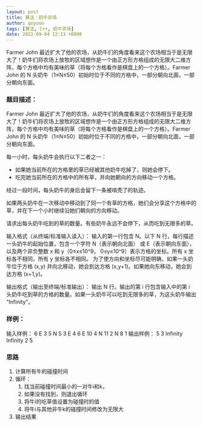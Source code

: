 ```yaml
---
layout: post
title: 算法：奶牛农场
author: qoyooo
tags: [算法, C++, 奶牛农场]
date: 2022-09-04 12:13 +0800
---
```

Farmer John 最近扩大了他的农场，从奶牛们的角度看来这个农场相当于是无限大了！奶牛们将农场上放牧的区域想作是一个由正方形方格组成的无限大二维方阵，每个方格中均有美味的草（将每个方格看作是棋盘上的一个方格）。Farmer John 的 N 头奶牛（1≤N≤50）初始时位于不同的方格中，一部分朝向北面，一部分朝向东面。

### 题目描述：

Farmer John 最近扩大了他的农场，从奶牛们的角度看来这个农场相当于是无限大了！奶牛们将农场上放牧的区域想作是一个由正方形方格组成的无限大二维方阵，每个方格中均有美味的草（将每个方格看作是棋盘上的一个方格）。Farmer John 的 N 头奶牛（1≤N≤50）初始时位于不同的方格中，一部分朝向北面，一部分朝向东面。

每一小时，每头奶牛会执行以下二者之一：

* 如果她当前所在的方格里的草已经被其他奶牛吃掉了，则她会停下。
* 吃完她当前所在的方格中的所有草，并向她朝向的方向移动一个方格。

经过一段时间，每头奶牛的身后会留下一条被啃秃了的轨迹。

如果两头奶牛在一次移动中移动到了同一个有草的方格，她们会分享这个方格中的草，并在下一个小时继续沿她们朝向的方向移动。

请求出每头奶牛吃到的草的数量。有些奶牛永远不会停下，从而吃到无限多的草。

输入格式（从终端/标准输入读入）：
输入的第一行包含 N。以下 N 行，每行描述一头奶牛的起始位置，包含一个字符 N（表示朝向北面） 或 E（表示朝向东面），以及两个非负整数 x 和 y（0≤x≤10^9， 0≤y≤10^9）表示方格的坐标。所有 x 坐标各不相同，所有 y 坐标各不相同。
为了使方向和坐标尽可能明确，如果一头奶牛位于方格 (x,y) 并向北移动，她会到达方格 (x,y+1)。如果她向东移动，她会到达方格 (x+1,y)。

输出格式（输出至终端/标准输出）：
输出 N 行。输出的第 i 行包含输入中的第 i 头奶牛吃到草的方格的数量。如果一头奶牛可以吃到无限多的草，为这头奶牛输出 "Infinity"。

### 样例：

输入样例：
6
E 3 5
N 5 3
E 4 6
E 10 4
N 11 2
N 8 1
输出样例：
5
3
Infinity
Infinity
2
5


### 思路

1. 计算所有牛的碰撞时间
2. 循环：
   1. 找当前碰撞时间最小的一对牛i和k，
   2. 如果没有找到，则退出循环
   3. 将牛i的吃草值设置为碰撞时的值
   4. 将牛i与其他非牛k的碰撞时间修改为无限大
3. 输出结果